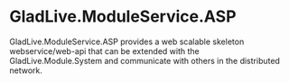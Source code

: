 # GladLive.ModuleService.ASP
GladLive.ModuleService.ASP provides a web scalable skeleton webservice/web-api that can be extended with the GladLive.Module.System and communicate with others in the distributed network.
